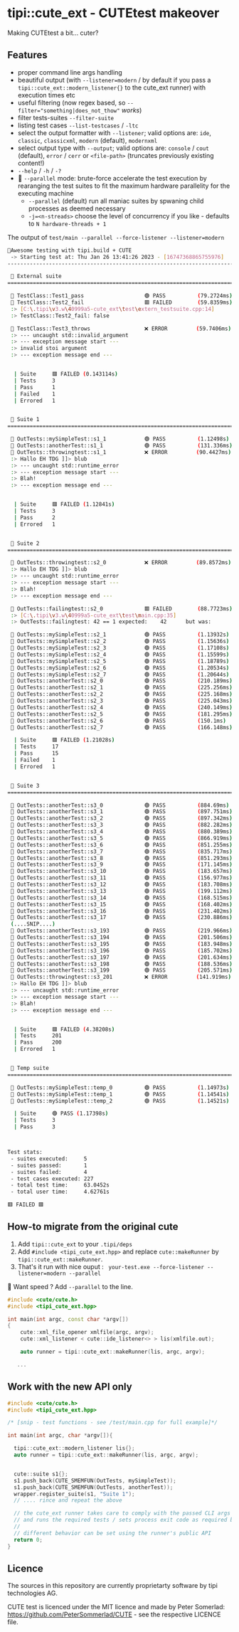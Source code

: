 tipi::cute_ext - CUTEtest makeover
==================================

Making CUTEtest a bit... cuter?

Features
--------

- proper command line args handling
- beautiful output (with `--listener=modern` / by default if you pass a `tipi::cute_ext::modern_listener{}` to the cute_ext runner) with execution times etc
- useful filtering (now regex based, so `--filter="something|does_not_thow"` *works*) 
- filter tests-suites `--filter-suite`
- listing test cases `--list-testcases` / `-ltc`
- select the output formatter with `--listener`; valid options are: `ide`, `classic`, `classicxml`, `modern` (default), `modernxml` 
- select output type with `--output`; valid options are: `console` / `cout` (default), `error` / `cerr` or `<file-path>` (truncates previously existing content!)
- `--help` / `-h` / `-?`
- 🚀 `--parallel` mode: brute-force accelerate the test execution by rearanging the test suites to fit the maximum hardware parallelity for the executing machine
    - `--parallel` (default) run all maniac suites by spwaning child processes as deemed necessary
    - `-j=<n-streads>` choose the level of concurrency if you like - defaults to `N hardware-threads + 1`

The output of `test/main --parallel --force-listener --listener=modern`

```bash
🏃Awesome testing with tipi.build + CUTE
 -> Starting test at: Thu Jan 26 13:41:26 2023 - [16747368865755976]
-------------------------------------------------------------------------------

 🧫 External suite
===============================================================================

 🧪 TestClass::Test1_pass                   🟢 PASS          (79.2724ms)
 🧪 TestClass::Test2_fail                   🟥 FAILED        (59.8359ms)
 :> [C:\.tipi\v3.w\40999a5-cute_ext\test\extern_testsuite.cpp:14]
 :> TestClass::Test2_fail: false

 🧪 TestClass::Test3_throws                 ❌ ERROR         (59.7406ms)
 :> --- uncaught std::invalid_argument
 :> --- exception message start ---
 :> invalid stoi argument
 :> --- exception message end ---


  | Suite     🟥 FAILED (0.143114s)
  | Tests     3
  | Pass      1
  | Failed    1
  | Errored   1


 🧫 Suite 1
===============================================================================

 🧪 OutTests::mySimpleTest::s1_1            🟢 PASS          (1.12498s)
 🧪 OutTests::anotherTest::s1_1             🟢 PASS          (131.336ms)
 🧪 OutTests::throwingtest::s1_1            ❌ ERROR         (90.4427ms)
 :> Hallo EH TDG ]]> blub
 :> --- uncaught std::runtime_error
 :> --- exception message start ---
 :> Blah!
 :> --- exception message end ---


  | Suite     🟥 FAILED (1.12841s)
  | Tests     3
  | Pass      2
  | Errored   1


 🧫 Suite 2
===============================================================================

 🧪 OutTests::throwingtest::s2_0            ❌ ERROR         (89.8572ms)
 :> Hallo EH TDG ]]> blub
 :> --- uncaught std::runtime_error
 :> --- exception message start ---
 :> Blah!
 :> --- exception message end ---

 🧪 OutTests::failingtest::s2_0             🟥 FAILED        (88.7723ms)
 :> [C:\.tipi\v3.w\40999a5-cute_ext\test\main.cpp:35]
 :> OutTests::failingtest: 42 == 1 expected:    42      but was:        1

 🧪 OutTests::mySimpleTest::s2_1            🟢 PASS          (1.13932s)
 🧪 OutTests::mySimpleTest::s2_2            🟢 PASS          (1.15636s)
 🧪 OutTests::mySimpleTest::s2_3            🟢 PASS          (1.17108s)
 🧪 OutTests::mySimpleTest::s2_4            🟢 PASS          (1.15599s)
 🧪 OutTests::mySimpleTest::s2_5            🟢 PASS          (1.18789s)
 🧪 OutTests::mySimpleTest::s2_6            🟢 PASS          (1.20534s)
 🧪 OutTests::mySimpleTest::s2_7            🟢 PASS          (1.20644s)
 🧪 OutTests::anotherTest::s2_0             🟢 PASS          (210.189ms)
 🧪 OutTests::anotherTest::s2_1             🟢 PASS          (225.256ms)
 🧪 OutTests::anotherTest::s2_2             🟢 PASS          (225.168ms)
 🧪 OutTests::anotherTest::s2_3             🟢 PASS          (225.043ms)
 🧪 OutTests::anotherTest::s2_4             🟢 PASS          (240.149ms)
 🧪 OutTests::anotherTest::s2_5             🟢 PASS          (181.295ms)
 🧪 OutTests::anotherTest::s2_6             🟢 PASS          (150.1ms)
 🧪 OutTests::anotherTest::s2_7             🟢 PASS          (166.148ms)

  | Suite     🟥 FAILED (1.21028s)
  | Tests     17
  | Pass      15
  | Failed    1
  | Errored   1


 🧫 Suite 3
===============================================================================

 🧪 OutTests::anotherTest::s3_0             🟢 PASS          (884.69ms)
 🧪 OutTests::anotherTest::s3_1             🟢 PASS          (897.751ms)
 🧪 OutTests::anotherTest::s3_2             🟢 PASS          (897.342ms)
 🧪 OutTests::anotherTest::s3_3             🟢 PASS          (882.282ms)
 🧪 OutTests::anotherTest::s3_4             🟢 PASS          (880.389ms)
 🧪 OutTests::anotherTest::s3_5             🟢 PASS          (866.919ms)
 🧪 OutTests::anotherTest::s3_6             🟢 PASS          (851.255ms)
 🧪 OutTests::anotherTest::s3_7             🟢 PASS          (835.717ms)
 🧪 OutTests::anotherTest::s3_8             🟢 PASS          (851.293ms)
 🧪 OutTests::anotherTest::s3_9             🟢 PASS          (171.145ms)
 🧪 OutTests::anotherTest::s3_10            🟢 PASS          (183.657ms)
 🧪 OutTests::anotherTest::s3_11            🟢 PASS          (156.977ms)
 🧪 OutTests::anotherTest::s3_12            🟢 PASS          (183.708ms)
 🧪 OutTests::anotherTest::s3_13            🟢 PASS          (199.112ms)
 🧪 OutTests::anotherTest::s3_14            🟢 PASS          (168.515ms)
 🧪 OutTests::anotherTest::s3_15            🟢 PASS          (168.402ms)
 🧪 OutTests::anotherTest::s3_16            🟢 PASS          (231.402ms)
 🧪 OutTests::anotherTest::s3_17            🟢 PASS          (230.886ms)
 (....SNIP....)
 🧪 OutTests::anotherTest::s3_193           🟢 PASS          (219.966ms)
 🧪 OutTests::anotherTest::s3_194           🟢 PASS          (201.506ms)
 🧪 OutTests::anotherTest::s3_195           🟢 PASS          (183.948ms)
 🧪 OutTests::anotherTest::s3_196           🟢 PASS          (185.702ms)
 🧪 OutTests::anotherTest::s3_197           🟢 PASS          (201.634ms)
 🧪 OutTests::anotherTest::s3_198           🟢 PASS          (188.536ms)
 🧪 OutTests::anotherTest::s3_199           🟢 PASS          (205.571ms)
 🧪 OutTests::throwingtest::s3_201          ❌ ERROR         (141.919ms)
 :> Hallo EH TDG ]]> blub
 :> --- uncaught std::runtime_error
 :> --- exception message start ---
 :> Blah!
 :> --- exception message end ---


  | Suite     🟥 FAILED (4.38208s)
  | Tests     201
  | Pass      200
  | Errored   1


 🧫 Temp suite
===============================================================================

 🧪 OutTests::mySimpleTest::temp_0          🟢 PASS          (1.14973s)
 🧪 OutTests::mySimpleTest::temp_1          🟢 PASS          (1.14541s)
 🧪 OutTests::mySimpleTest::temp_2          🟢 PASS          (1.14521s)

  | Suite     🟢 PASS (1.17398s)
  | Tests     3
  | Pass      3



Test stats:
 - suites executed:     5
 - suites passed:       1
 - suites failed:       4
 - test cases executed: 227
 - total test time:     63.0452s
 - total user time:     4.62761s

🟥 FAILED 🟥
```

How-to migrate from the original cute
--------------

1. Add `tipi::cute_ext` to your `.tipi/deps`
2. Add `#include <tipi_cute_ext.hpp>` and replace `cute::makeRunner` by `tipi::cute_ext::makeRunner`.
3. That's it run with nice ouput : ` your-test.exe --force-listener --listener=modern --parallel`

🚀 Want speed ? Add  `--parallel` to the line.


```cpp
#include <cute/cute.h>
#include <tipi_cute_ext.hpp>

int main(int argc, const char *argv[])
{
    cute::xml_file_opener xmlfile(argc, argv);
    cute::xml_listener < cute::ide_listener<> > lis(xmlfile.out);

    auto runner = tipi::cute_ext::makeRunner(lis, argc, argv);

   ...
```


Work with the new API only
--------------------------

```cpp
#include <cute/cute.h>
#include <tipi_cute_ext.hpp>

/* [snip - test functions - see /test/main.cpp for full example]*/

int main(int argc, char *argv[]){

  tipi::cute_ext::modern_listener lis{};
  auto runner = tipi::cute_ext::makeRunner(lis, argc, argv);


  cute::suite s1{};
  s1.push_back(CUTE_SMEMFUN(OutTests, mySimpleTest));
  s1.push_back(CUTE_SMEMFUN(OutTests, anotherTest));
  wrapper.register_suite(s1, "Suite 1");
  // .... rince and repeat the above

  // the cute_ext runner takes care to comply with the passed CLI args
  // and runs the required tests / sets process exit code as required by default
  //
  // different behavior can be set using the runner's public API
  return 0;
}
```

Licence
-------

The sources in this repository are currently proprietarty software by tipi technologies AG.

CUTE test is licenced under the MIT licence and made by Peter Somerlad: https://github.com/PeterSommerlad/CUTE - see the respective LICENCE file.



